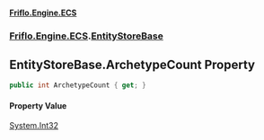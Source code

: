 #### [Friflo.Engine.ECS](index.md 'index')
### [Friflo.Engine.ECS](Friflo.Engine.ECS.md 'Friflo.Engine.ECS').[EntityStoreBase](EntityStoreBase.md 'Friflo.Engine.ECS.EntityStoreBase')

## EntityStoreBase.ArchetypeCount Property

```csharp
public int ArchetypeCount { get; }
```

#### Property Value
[System.Int32](https://docs.microsoft.com/en-us/dotnet/api/System.Int32 'System.Int32')